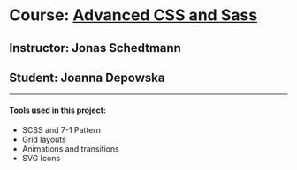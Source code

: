 # Course: [Advanced CSS and Sass](https://www.udemy.com/course/advanced-css-and-sass/)

## Instructor: Jonas Schedtmann

## Student: Joanna Depowska

---

#### Tools used in this project:

- SCSS and 7-1 Pattern
- Grid layouts
- Animations and transitions
- SVG Icons
